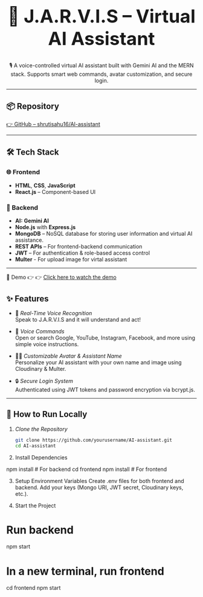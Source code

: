 <h1 align="center" style="font-size:3rem;"> 🤖 J.A.R.V.I.S – Virtual AI Assistant</h1>

<p align="center">
🎙️ A voice-controlled virtual AI assistant built with Gemini AI and the MERN stack. Supports smart web commands, avatar customization, and secure login.
</p>

---

## 📦 Repository

[👉 GitHub – shrutisahu16/AI-assistant]((https://github.com/shrutisahu16/AI-assistant.git))

---

## 🛠️ Tech Stack

### 🌐 Frontend
- **HTML**, **CSS**, **JavaScript**
- **React.js** – Component-based UI


### 🔧 Backend
- **AI:** **Gemini AI** 
- **Node.js** with **Express.js**
- **MongoDB** – NoSQL database for storing user information and virtual AI assistance.
- **REST APIs** – For frontend-backend communication
- **JWT** – For authentication & role-based access control
- **Multer** - For upload image for virtal assistant

---
🎥 Demo
👉 👉 [Click here to watch the demo](https://virtual-assistant-frontend-5bqi.onrender.com/)

## ✨ Features

- 🎤 *Real-Time Voice Recognition*  
  Speak to J.A.R.V.I.S and it will understand and act!

- 🔎 *Voice Commands*  
  Open or search Google, YouTube, Instagram, Facebook, and more using simple voice instructions.

- 🧑‍🎨 *Customizable Avatar & Assistant Name*  
  Personalize your AI assistant with your own name and image using Cloudinary & Multer.

- 🔒 *Secure Login System*  
  Authenticated using JWT tokens and password encryption via bcrypt.js.

---


## 🚀 How to Run Locally

1. *Clone the Repository*
   ```bash
   git clone https://github.com/yourusername/AI-assistant.git
   cd AI-assistant
   
2. Install Dependencies

npm install   # For backend
cd frontend
npm install   # For frontend

3. Setup Environment Variables
Create .env files for both frontend and backend. Add your keys (Mongo URI, JWT secret, Cloudinary keys, etc.).

4. Start the Project
# Run backend
npm start
# In a new terminal, run frontend
cd frontend
npm start

